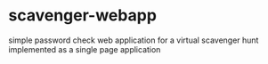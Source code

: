 # scavenger-webapp
simple password check web application for a virtual scavenger hunt implemented as a single page application
